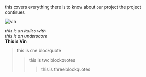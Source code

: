 this covers everything there is to know about our project 
the project continues

![vin](https://vin-project.s3.amazonaws.com/project-images/drama%2Byoko.JPEG)

*this is an italics with* <br>
_this is an underscore_ <br>
**This is Vin**
> this is one blockquote <br>
>> this is two blockquotes <br>
>>> this is three blockquotes <br> 

